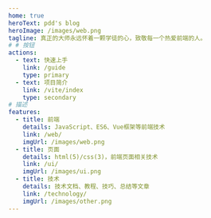 ```yaml
---
home: true
heroText: pdd's blog
heroImage: /images/web.png
tagline: 真正的大师永远怀着一颗学徒的心，致敬每一个热爱前端的人。
# # 按钮
actions:
  - text: 快速上手
    link: /guide
    type: primary
  - text: 项目简介
    link: /vite/index
    type: secondary
# 描述
features:
  - title: 前端
    details: JavaScript、ES6、Vue框架等前端技术
    link: /web/
    imgUrl: /images/web.png
  - title: 页面
    details: html(5)/css(3)，前端页面相关技术
    link: /ui/
    imgUrl: /images/ui.png
  - title: 技术
    details: 技术文档、教程、技巧、总结等文章
    link: /technology/
    imgUrl: /images/other.png
---
```

